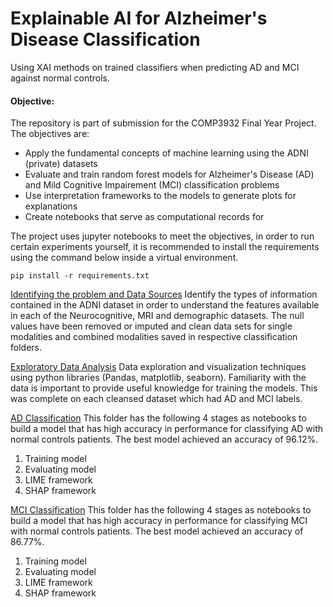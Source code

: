 # Explainable AI for Alzheimer's Disease Classification
Using XAI methods on trained classifiers when predicting AD and MCI against normal controls.

#### Objective:
The repository is part of submission for the COMP3932 Final Year Project. The objectives are:
- Apply the fundamental concepts of machine learning using the ADNI (private) datasets
- Evaluate and train random forest models for Alzheimer's Disease (AD) and Mild Cognitive Impairement (MCI) classification problems
- Use interpretation frameworks to the models to generate plots for explanations
- Create notebooks that serve as computational records for 


The project uses jupyter notebooks to meet the objectives, in order to run certain experiments yourself, it is recommended to install the requirements using the command below inside a virtual environment.
```
pip install -r requirements.txt
```

[Identifying the problem and Data Sources](https://github.com/umayaaah/xai-for-alzheimer-prediction/blob/main/preprocessing/ADNI_preprocessing.ipynb)
Identify the types of information contained in the ADNI dataset in order to understand the features available in each of the Neurocognitive, MRI and demographic datasets. The null values have been removed or imputed and clean data sets for single modalities and combined modalities saved in respective classification folders.

[Exploratory Data Analysis](https://github.com/umayaaah/xai-for-alzheimer-prediction/tree/main/preprocessing)
 Data exploration and visualization techniques using python libraries (Pandas, matplotlib, seaborn). Familiarity with the data is important to provide useful knowledge for training the models. This was complete on each cleansed dataset which had AD and MCI labels.

[AD Classification](https://github.com/umayaaah/xai-for-alzheimer-prediction/tree/main/training/AD_NC)
This folder has the following 4 stages as notebooks to build a model that has high accuracy in performance for classifying AD with normal controls patients. The best model achieved an accuracy of 96.12%.
1. Training model
2. Evaluating model
3. LIME framework
4. SHAP framework

[MCI Classification](https://github.com/umayaaah/xai-for-alzheimer-prediction/tree/main/training/MCI_NC)
This folder has the following 4 stages as notebooks to build a model that has high accuracy in performance for classifying MCI with normal controls patients. The best model achieved an accuracy of 86.77%.
1. Training model
2. Evaluating model
3. LIME framework
4. SHAP framework